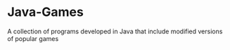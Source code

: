 # Java-Games
A collection of programs developed in Java that include modified versions of popular games
